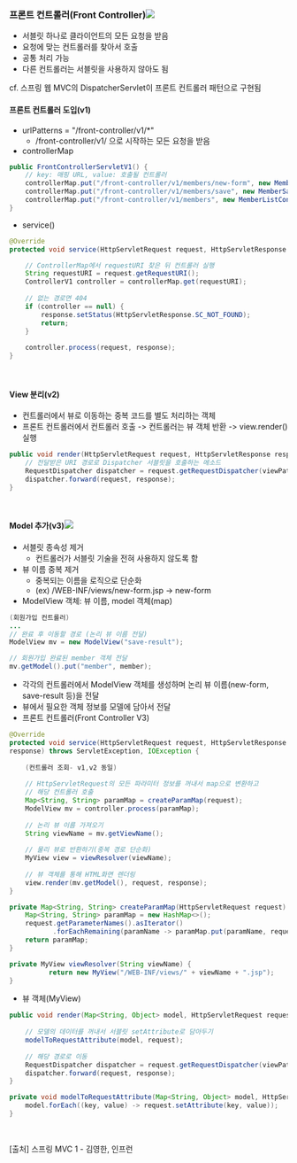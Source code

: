 ### 프론트 컨트롤러(Front Controller)![](https://velog.velcdn.com/images/psmin77/post/839bdc7f-b97f-4063-9120-ffc8f6d135e7/image.png)
- 서블릿 하나로 클라이언트의 모든 요청을 받음
- 요청에 맞는 컨트롤러를 찾아서 호출
- 공통 처리 가능
- 다른 컨트롤러는 서블릿을 사용하지 않아도 됨

cf. 스프링 웹 MVC의 DispatcherServlet이 프론트 컨트롤러 패턴으로 구현됨

#### 프론트 컨트롤러 도입(v1)
- urlPatterns = "/front-controller/v1/*"
  - /front-controller/v1/ 으로 시작하는 모든 요청을 받음
- controllerMap
  
~~~ java
public FrontControllerServletV1() {
    // key: 매핑 URL, value: 호출될 컨트롤러
    controllerMap.put("/front-controller/v1/members/new-form", new MemberFormControllerV1());
    controllerMap.put("/front-controller/v1/members/save", new MemberSaveControllerV1());
    controllerMap.put("/front-controller/v1/members", new MemberListControllerV1());
}
~~~
- service()
~~~ java
@Override
protected void service(HttpServletRequest request, HttpServletResponse response) throws ServletException, IOException {

    // ControllerMap에서 requestURI 찾은 뒤 컨트롤러 실행
    String requestURI = request.getRequestURI();
    ControllerV1 controller = controllerMap.get(requestURI);
    
    // 없는 경로면 404
    if (controller == null) {
        response.setStatus(HttpServletResponse.SC_NOT_FOUND);
        return;
    }
    
    controller.process(request, response);
}
~~~
<br>

#### View 분리(v2)
- 컨트롤러에서 뷰로 이동하는 중복 코드를 별도 처리하는 객체
- 프론트 컨트롤러에서 컨트롤러 호출 -> 컨트롤러는 뷰 객체 반환 -> view.render() 실행
~~~java
public void render(HttpServletRequest request, HttpServletResponse response) throws ServletException, IOException {
    // 전달받은 URI 경로로 Dispatcher 서블릿을 호출하는 메소드 
    RequestDispatcher dispatcher = request.getRequestDispatcher(viewPath);
    dispatcher.forward(request, response);
}
~~~
<br>

#### Model 추가(v3)![](https://velog.velcdn.com/images/psmin77/post/69fd1b9f-6957-4f46-b07c-e6282f44bf42/image.png)
- 서블릿 종속성 제거
  - 컨트롤러가 서블릿 기술을 전혀 사용하지 않도록 함
- 뷰 이름 중복 제거
  - 중복되는 이름을 로직으로 단순화
  - (ex) /WEB-INF/views/new-form.jsp -> new-form
- ModelView 객체: 뷰 이름, model 객체(map)
~~~ java
(회원가입 컨트롤러)
...
// 완료 후 이동할 경로 (논리 뷰 이름 전달)
ModelView mv = new ModelView("save-result");

// 회원가입 완료된 member 객체 전달
mv.getModel().put("member", member); 
~~~
- 각각의 컨트롤러에서 ModelView 객체를 생성하며 논리 뷰 이름(new-form, save-result 등)을 전달
- 뷰에서 필요한 객체 정보를 모델에 담아서 전달
- 프론트 컨트롤러(Front Controller V3)
~~~ java
@Override
protected void service(HttpServletRequest request, HttpServletResponse
response) throws ServletException, IOException {
     
    (컨트롤러 조회- v1,v2 동일)
   
    // HttpServletRequest의 모든 파라미터 정보를 꺼내서 map으로 변환하고 
    // 해당 컨트롤러 호출
    Map<String, String> paramMap = createParamMap(request);
    ModelView mv = controller.process(paramMap);
    
    // 논리 뷰 이름 가져오기
    String viewName = mv.getViewName();
        
    // 물리 뷰로 반환하기(중복 경로 단순화)
    MyView view = viewResolver(viewName);
        
    // 뷰 객체를 통해 HTML화면 렌더링
    view.render(mv.getModel(), request, response);
}

private Map<String, String> createParamMap(HttpServletRequest request) {
    Map<String, String> paramMap = new HashMap<>();
    request.getParameterNames().asIterator()
           .forEachRemaining(paramName -> paramMap.put(paramName, request.getParameter(paramName)));
    return paramMap;
}

private MyView viewResolver(String viewName) {
          return new MyView("/WEB-INF/views/" + viewName + ".jsp");
}
~~~
- 뷰 객체(MyView)
~~~ java
public void render(Map<String, Object> model, HttpServletRequest request, HttpServletResponse response) throws ServletException, IOException {
    
    // 모델의 데이터를 꺼내서 서블릿 setAttribute로 담아두기
    modelToRequestAttribute(model, request);
    
    // 해당 경로로 이동
    RequestDispatcher dispatcher = request.getRequestDispatcher(viewPath);
    dispatcher.forward(request, response);
}

private void modelToRequestAttribute(Map<String, Object> model, HttpServletRequest request) {
    model.forEach((key, value) -> request.setAttribute(key, value));
}
~~~


<br>

>
[출처] 스프링 MVC 1 - 김영한, 인프런
